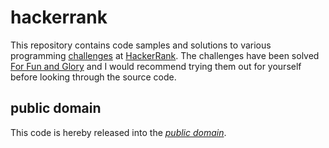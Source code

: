 hackerrank
==========

This repository contains code samples and solutions to various programming
[challenges][] at [HackerRank][]. The challenges have been solved
[For Fun and Glory][] and I would recommend trying them out for yourself before
looking through the source code.

[HackerRank]: https://www.hackerrank.com/
[challenges]: https://www.hackerrank.com/challenges
[For Fun and Glory]: https://www.hackerrank.com/faq/why-solve-challenges

public domain
-------------

This code is hereby released into the *[public domain][]*.

[public domain]: https://creativecommons.org/publicdomain/zero/1.0/
